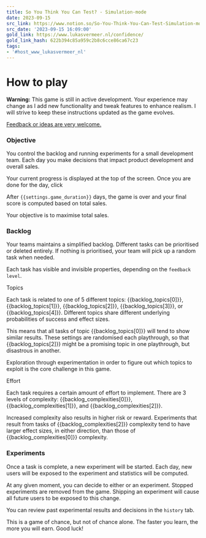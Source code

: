```yaml
---
title: So You Think You Can Test? - Simulation-mode
date: 2023-09-15
src_link: https://www.notion.so/So-You-Think-You-Can-Test-Simulation-mode-1ab2f617163b46409d4bfdb854fccf38
src_date: '2023-09-15 16:09:00'
gold_link: https://www.lukasvermeer.nl/confidence/
gold_link_hash: 622b394c85a959c2b8c6cce86ca67c23
tags:
- '#host_www_lukasvermeer_nl'
---
```



How to play
===========


**Warning:** This game is still in active development. Your experience may change as I add new functionality and tweak features to enhance realism. I will strive to keep these instructions updated as the game evolves.


[Feedback or ideas are very welcome.](http://lukasvermeer.nl/#contact) 


### Objective


You control the backlog and running experiments for a small development team. Each day you make decisions that impact product development and overall sales.


Your current progress is displayed at the top of the screen. Once you are done for the day, click 


After `{{settings.game_duration}}` days, the game is over and your final score is computed based on total sales.


Your objective is to maximise total sales.


### Backlog


Your teams maintains a simplified backlog. Different tasks can be prioritised or deleted entirely. If nothing is prioritised, your team will pick up a random task when needed.


Each task has visible and invisible properties, depending on the `feedback level`.



Topics

Each task is related to one of 5 different topics:
 {{backlog\_topics[0]}},
 {{backlog\_topics[1]}},
 {{backlog\_topics[2]}},
 {{backlog\_topics[3]}}, or
 {{backlog\_topics[4]}}.
 Different topics share different underlying probabilities of success and effect sizes.
 


 This means that all tasks of topic {{backlog\_topics[0]}} will tend to show similar results.
 These settings are randomised each playthrough, so that {{backlog\_topics[2]}} might be a promising topic in one playthrough, but disastrous in another.
 


Exploration through experimentation in order to figure out which topics to exploit is the core challenge in this game.



Effort

Each task requires a certain amount of effort to implement. There are 3 levels of complexity:
 {{backlog\_complexities[0]}},
 {{backlog\_complexities[1]}}, and
 {{backlog\_complexities[2]}}.
 



 Increased complexity also results in higher risk or reward. Experiments that result from tasks of {{backlog\_complexities[2]}} complexity tend to have larger effect sizes, in either direction, than those of {{backlog\_complexities[0]}} complexity.
 




### Experiments


Once a task is complete, a new experiment will be started. Each day, new users will be exposed to the experiment and statistics will be computed.


At any given moment, you can decide to either
 or
 an experiment.
 Stopped experiments are removed from the game. Shipping an experiment will cause all future users to be exposed to this change.
 


You can review past experimental results and decisions in the `history` tab.


This is a game of chance, but not of chance alone. The faster you learn, the more you will earn. Good luck!